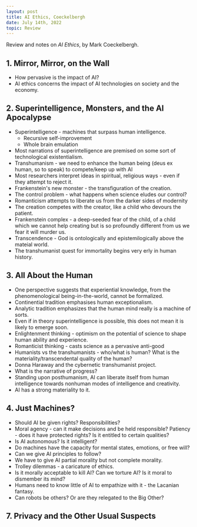 ```yaml
---
layout: post
title: AI Ethics, Coeckelbergh
date: July 14th, 2022
topic: Review
---
```


Review and notes on *AI Ethics*, by Mark Coeckelbergh.

## 1. Mirror, Mirror, on the Wall
- How pervasive is the impact of AI?
- AI ethics concerns the impact of AI technologies on society and the economy.

## 2. Superintelligence, Monsters, and the AI Apocalypse
- Superintelligence - machines that surpass human intelligence.
  - Recursive self-improvement
  - Whole brain emulation
- Most narrations of superintelligence are premised on some sort of technological existentialism.
- Transhumanism - we need to enhance the human being (deus ex human, so to speak) to compete/keep up with AI
- Most researchers interpret ideas in spiritual, religious ways - even if they attempt to reject it.
- Frankenstein's new monster - the transfiguration of the creation.
- The control problem - what happens when science eludes our control?
- Romanticism attempts to liberate us from the darker sides of modernity
- The creation competes with the creator, like a child who devours the patient.
- Frankenstein complex - a deep-seeded fear of the child, of a child which we cannot help creating but is so profoundly different from us we fear it will murder us.
- Transcendence - God is ontologically and epistemilogically above the mateial world.
- The transhumanist quest for immortality begins very erly in human history.

## 3. All About the Human
- One perspective suggests that experiential knowledge, from the phenomenological being-in-the-world, cannot be formalized.
- Continential tradition emphasises human exceptionalism.
- Analytic tradition emphasizes that the human mind really is a machine of sorts.
- Even if in theory superintelligence is possible, this does not mean it is likely to emerge soon.
- Enlightenment thinking - optimism on the potential of science to shape human ability and experience.
- Romanticist thinking - casts science as a pervasive anti-good
- Humanists vs the transhumanists - who/what is human? What is the materiality/transcendental quality of the human?
- Donna Haraway and the cybernetic transhumanist project.
- What is the narrative of progress?
- Standing upon posthumanism, AI can liberate itself from human intelligence towards nonhuman modes of intelligence and creativity.
- AI has a strong materiality to it.

## 4. Just Machines?
- Should AI be given rights? Responsibilities?
- Moral agency - can it make decisions and be held responsible? Patiency - does it have protected rights? Is it entitled to certain qualities?
- Is AI autonomous? Is it intelligent?
- Do machines have the capacity for mental states, emotions, or free will?
- Can we give AI principles to follow?
- We have to give AI partial morality but not complete morality.
- Trolley dilemmas - a caricature of ethics.
- Is it morally acceptable to kill AI? Can we torture AI? Is it moral to dismember its mind?
- Humans need to know little of AI to empathize with it - the Lacanian fantasy.
- Can robots be others? Or are they relegated to the Big Other?

## 7. Privacy and the Other Usual Suspects
